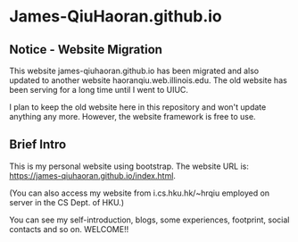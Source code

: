 # James-QiuHaoran.github.io

## Notice - Website Migration

This website james-qiuhaoran.github.io has been migrated and also updated to another website haoranqiu.web.illinois.edu. The old website has been serving for a long time until I went to UIUC.

I plan to keep the old website here in this repository and won't update anything any more. However, the website framework is free to use.

## Brief Intro

This is my personal website using bootstrap. The website URL is: https://james-qiuhaoran.github.io/index.html.

(You can also access my website from i.cs.hku.hk/~hrqiu employed on server in the CS Dept. of HKU.)

You can see my self-introduction, blogs, some experiences, footprint, social contacts and so on. WELCOME!!
